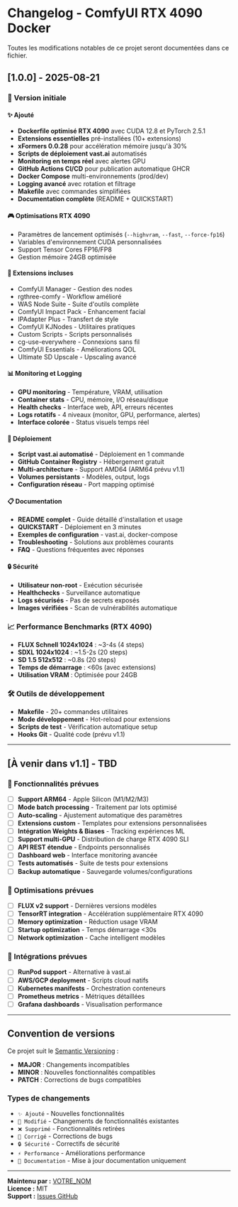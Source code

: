 # Changelog - ComfyUI RTX 4090 Docker

Toutes les modifications notables de ce projet seront documentées dans ce fichier.

## [1.0.0] - 2025-08-21

### 🎉 Version initiale

#### ✨ Ajouté
- **Dockerfile optimisé RTX 4090** avec CUDA 12.8 et PyTorch 2.5.1
- **Extensions essentielles** pré-installées (10+ extensions)
- **xFormers 0.0.28** pour accélération mémoire jusqu'à 30%
- **Scripts de déploiement vast.ai** automatisés
- **Monitoring en temps réel** avec alertes GPU
- **GitHub Actions CI/CD** pour publication automatique GHCR
- **Docker Compose** multi-environnements (prod/dev)
- **Logging avancé** avec rotation et filtrage
- **Makefile** avec commandes simplifiées
- **Documentation complète** (README + QUICKSTART)

#### 🎮 Optimisations RTX 4090
- Paramètres de lancement optimisés (`--highvram`, `--fast`, `--force-fp16`)
- Variables d'environnement CUDA personnalisées
- Support Tensor Cores FP16/FP8
- Gestion mémoire 24GB optimisée

#### 🔧 Extensions incluses
- ComfyUI Manager - Gestion des nodes
- rgthree-comfy - Workflow amélioré
- WAS Node Suite - Suite d'outils complète  
- ComfyUI Impact Pack - Enhancement facial
- IPAdapter Plus - Transfert de style
- ComfyUI KJNodes - Utilitaires pratiques
- Custom Scripts - Scripts personnalisés
- cg-use-everywhere - Connexions sans fil
- ComfyUI Essentials - Améliorations QOL
- Ultimate SD Upscale - Upscaling avancé

#### 📊 Monitoring et Logging
- **GPU monitoring** - Température, VRAM, utilisation
- **Container stats** - CPU, mémoire, I/O réseau/disque
- **Health checks** - Interface web, API, erreurs récentes
- **Logs rotatifs** - 4 niveaux (monitor, GPU, performance, alertes)
- **Interface colorée** - Status visuels temps réel

#### 🚀 Déploiement
- **Script vast.ai automatisé** - Déploiement en 1 commande
- **GitHub Container Registry** - Hébergement gratuit
- **Multi-architecture** - Support AMD64 (ARM64 prévu v1.1)
- **Volumes persistants** - Modèles, output, logs
- **Configuration réseau** - Port mapping optimisé

#### 📋 Documentation
- **README complet** - Guide détaillé d'installation et usage
- **QUICKSTART** - Déploiement en 3 minutes
- **Exemples de configuration** - vast.ai, docker-compose
- **Troubleshooting** - Solutions aux problèmes courants
- **FAQ** - Questions fréquentes avec réponses

#### 🔒 Sécurité
- **Utilisateur non-root** - Exécution sécurisée
- **Healthchecks** - Surveillance automatique
- **Logs sécurisés** - Pas de secrets exposés
- **Images vérifiées** - Scan de vulnérabilités automatique

### 📈 Performance Benchmarks (RTX 4090)
- **FLUX Schnell 1024x1024** : ~3-4s (4 steps)
- **SDXL 1024x1024** : ~1.5-2s (20 steps)
- **SD 1.5 512x512** : ~0.8s (20 steps)
- **Temps de démarrage** : <60s (avec extensions)
- **Utilisation VRAM** : Optimisée pour 24GB

### 🛠️ Outils de développement
- **Makefile** - 20+ commandes utilitaires
- **Mode développement** - Hot-reload pour extensions
- **Scripts de test** - Vérification automatique setup
- **Hooks Git** - Qualité code (prévu v1.1)

---

## [À venir dans v1.1] - TBD

### 🔮 Fonctionnalités prévues
- [ ] **Support ARM64** - Apple Silicon (M1/M2/M3)
- [ ] **Mode batch processing** - Traitement par lots optimisé
- [ ] **Auto-scaling** - Ajustement automatique des paramètres
- [ ] **Extensions custom** - Templates pour extensions personnalisées
- [ ] **Intégration Weights & Biases** - Tracking expériences ML
- [ ] **Support multi-GPU** - Distribution de charge RTX 4090 SLI
- [ ] **API REST étendue** - Endpoints personnalisés
- [ ] **Dashboard web** - Interface monitoring avancée
- [ ] **Tests automatisés** - Suite de tests pour extensions
- [ ] **Backup automatique** - Sauvegarde volumes/configurations

### 🎯 Optimisations prévues
- [ ] **FLUX v2 support** - Dernières versions modèles
- [ ] **TensorRT integration** - Accélération supplémentaire RTX 4090
- [ ] **Memory optimization** - Réduction usage VRAM
- [ ] **Startup optimization** - Temps démarrage <30s
- [ ] **Network optimization** - Cache intelligent modèles

### 📱 Intégrations prévues
- [ ] **RunPod support** - Alternative à vast.ai
- [ ] **AWS/GCP deployment** - Scripts cloud natifs
- [ ] **Kubernetes manifests** - Orchestration conteneurs
- [ ] **Prometheus metrics** - Métriques détaillées
- [ ] **Grafana dashboards** - Visualisation performance

---

## Convention de versions

Ce projet suit le [Semantic Versioning](https://semver.org/) :

- **MAJOR** : Changements incompatibles
- **MINOR** : Nouvelles fonctionnalités compatibles  
- **PATCH** : Corrections de bugs compatibles

### Types de changements

- `✨ Ajouté` - Nouvelles fonctionnalités
- `🔄 Modifié` - Changements de fonctionnalités existantes
- `❌ Supprimé` - Fonctionnalités retirées
- `🐛 Corrigé` - Corrections de bugs
- `🔒 Sécurité` - Correctifs de sécurité
- `⚡ Performance` - Améliorations performance
- `📝 Documentation` - Mise à jour documentation uniquement

---

**Maintenu par :** [VOTRE_NOM](https://github.com/VOTRE_USERNAME)  
**Licence :** MIT  
**Support :** [Issues GitHub](https://github.com/VOTRE_USERNAME/ComfyUI-Docker-RTX4090/issues)